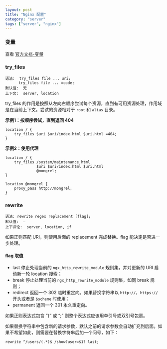 ```yaml
---
layout: post
title: "Nginx 配置"
category: "server"
tags: ["server", "nginx"]
---
```


### 变量

查看 [官方文档-变量](http://nginx.org/en/docs/varindex.html)

<!-- more -->

### try_files

```
语法:  try_files file ... uri;
      try_files file ... =code;
默认值:  无
上下文:  server, location
```

try_files 的作用是按照从左向右顺序尝试每个资源，直到有可用资源处理，作用域是在当前上下文。尝试的资源相对于 `root` 和 `alias` 目录。


**示例1：按顺序尝试，直到返回 404**

```
location / {
    try_files $uri $uri/index.html $uri.html =404;
}
```


**示例2：使用代理**

```
location / {
    try_files /system/maintenance.html
              $uri $uri/index.html $uri.html
              @mongrel;
}

location @mongrel {
    proxy_pass http://mongrel;
}
```


### rewrite

```
语法: rewrite regex replacement [flag];
默认值:  —
上下评论:  server, location, if
```

如果正则匹配 URI，则使用后面的 replacement 完成替换。flag 能决定是否进一步处理。


#### flag 取值

* last
    停止处理当前的 `ngx_http_rewrite_module` 规则集，并对更新的 URI 启动新一轮 location 搜索；
* break
    停止处理当前的 `ngx_http_rewrite_module` 规则集，如同 break 规则；
* redirect
    返回一个 302 临时重定向。如果替换字符串以 `http://`，`https://` 开头或者是 `$scheme` 时使用；
* permanent
    返回一个 301 永久重定向。

如果正则表达式包含 “}” 或 “;” 则整个表达式应该用单引号或双引号包裹。

如果替换字符串中包含新的请求参数，默认之前的请求参数会自动扩充到后面。如果不希望如此，则需要在替换字符串后加一个问号，如下：

```
rewrite ^/users/(.*)$ /show?user=$1? last;
```
